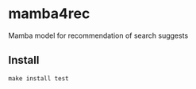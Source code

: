# mamba4rec
Mamba model for recommendation of  search suggests

## Install
```console
make install test
```


